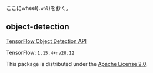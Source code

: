 ここにwheel(`.whl`)をおく。

## object-detection

[TensorFlow Object Detection API](https://github.com/tensorflow/models/tree/master/research/object_detection)

TensorFlow: `1.15.4+nv20.12`

This package is distributed under the [Apache License 2.0](https://github.com/tensorflow/models/blob/master/LICENSE).

